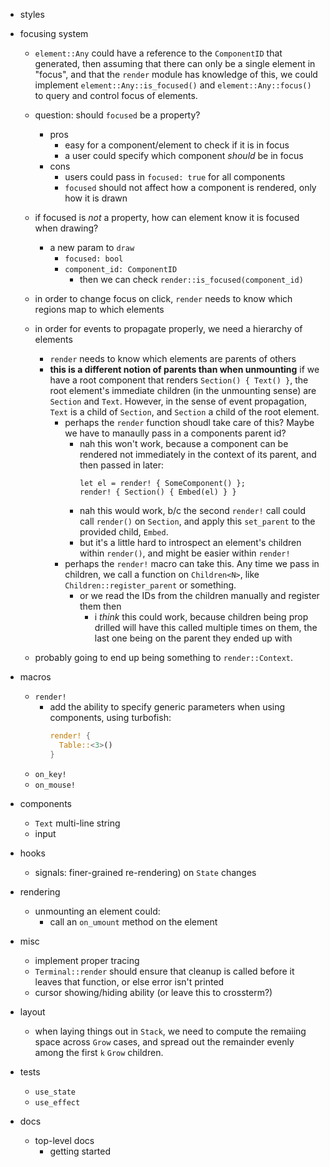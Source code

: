 - styles

- focusing system
  - `element::Any` could have a reference to the `ComponentID` that generated, then assuming that there can
    only be a single element in "focus", and that the `render` module has knowledge of this, we could implement
    `element::Any::is_focused()` and `element::Any::focus()` to query and control focus of elements.

  - question: should `focused` be a property?
      - pros
        - easy for a component/element to check if it is in focus
        - a user could specify which component _should_ be in focus
      - cons
        - users could pass in `focused: true` for all components
        - `focused` should not affect how a component is rendered, only how it is drawn

  - if focused is _not_ a property, how can element know it is focused when drawing?
    - a new param to `draw`
      - `focused: bool`
      - `component_id: ComponentID`
        - then we can check `render::is_focused(component_id)`

  - in order to change focus on click, `render` needs to know which regions map to which elements

  - in order for events to propagate properly, we need a hierarchy of elements
    - `render` needs to know which elements are parents of others
    - **this is a different notion of parents than when unmounting**
      if we have a root component that renders `Section() { Text() }`, the root element's immediate
      children (in the unmounting sense) are `Section` and `Text`. However, in the sense of event
      propagation, `Text` is a child of `Section`, and `Section` a child of the root element.
      - perhaps the `render` function shoudl take care of this? Maybe we have to manaully pass in a components parent id?
        - nah this won't work, because a component can be rendered not immediately in the context of its parent, and then
          passed in later:
          ```
          let el = render! { SomeComponent() };
          render! { Section() { Embed(el) } }
          ```
        - nah this would work, b/c the second `render!` call could call `render()` on `Section`, and apply this `set_parent`
          to the provided child, `Embed`.
        - but it's a little hard to introspect an element's children within `render()`, and might be easier within `render!`
      - perhaps the `render!` macro can take this. Any time we pass in children, we call a function on `Children<N>`, like
        `Children::register_parent` or something.
        - or we read the IDs from the children manually and register them then
          - i _think_ this could work, because children being prop drilled will have this called multiple times on them,
            the last one being on the parent they ended up with

  - probably going to end up being something to `render::Context`.

- macros
  - `render!`
    - add the ability to specify generic parameters when using components, using turbofish:
      ```rust
      render! {
        Table::<3>()
      }
      ```
  - `on_key!`
  - `on_mouse!`

- components
  - `Text` multi-line string
  - input

- hooks
  - signals: finer-grained re-rendering) on `State` changes

- rendering
    - unmounting an element could:
      - call an `on_umount` method on the element

- misc
  - implement proper tracing
  - `Terminal::render` should ensure that cleanup is called before it leaves that function, or else error isn't printed
  - cursor showing/hiding ability (or leave this to crossterm?)

- layout
  - when laying things out in `Stack`, we need to compute the remaiing space across `Grow` cases, and spread out
    the remainder evenly among the first `k` `Grow` children.

- tests
  - `use_state`
  - `use_effect`

- docs
  - top-level docs
    - getting started
